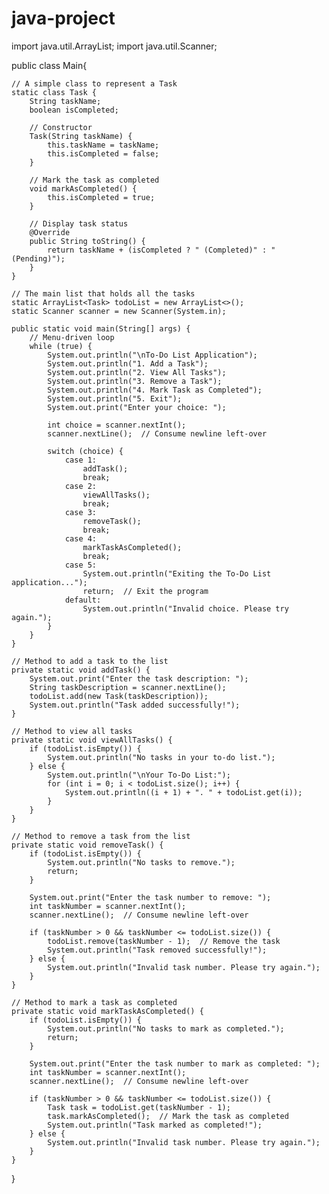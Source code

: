 # java-project
import java.util.ArrayList;
import java.util.Scanner;

public class Main{

    // A simple class to represent a Task
    static class Task {
        String taskName;
        boolean isCompleted;

        // Constructor
        Task(String taskName) {
            this.taskName = taskName;
            this.isCompleted = false;
        }

        // Mark the task as completed
        void markAsCompleted() {
            this.isCompleted = true;
        }

        // Display task status
        @Override
        public String toString() {
            return taskName + (isCompleted ? " (Completed)" : " (Pending)");
        }
    }

    // The main list that holds all the tasks
    static ArrayList<Task> todoList = new ArrayList<>();
    static Scanner scanner = new Scanner(System.in);

    public static void main(String[] args) {
        // Menu-driven loop
        while (true) {
            System.out.println("\nTo-Do List Application");
            System.out.println("1. Add a Task");
            System.out.println("2. View All Tasks");
            System.out.println("3. Remove a Task");
            System.out.println("4. Mark Task as Completed");
            System.out.println("5. Exit");
            System.out.print("Enter your choice: ");

            int choice = scanner.nextInt();
            scanner.nextLine();  // Consume newline left-over

            switch (choice) {
                case 1:
                    addTask();
                    break;
                case 2:
                    viewAllTasks();
                    break;
                case 3:
                    removeTask();
                    break;
                case 4:
                    markTaskAsCompleted();
                    break;
                case 5:
                    System.out.println("Exiting the To-Do List application...");
                    return;  // Exit the program
                default:
                    System.out.println("Invalid choice. Please try again.");
            }
        }
    }

    // Method to add a task to the list
    private static void addTask() {
        System.out.print("Enter the task description: ");
        String taskDescription = scanner.nextLine();
        todoList.add(new Task(taskDescription));
        System.out.println("Task added successfully!");
    }

    // Method to view all tasks
    private static void viewAllTasks() {
        if (todoList.isEmpty()) {
            System.out.println("No tasks in your to-do list.");
        } else {
            System.out.println("\nYour To-Do List:");
            for (int i = 0; i < todoList.size(); i++) {
                System.out.println((i + 1) + ". " + todoList.get(i));
            }
        }
    }

    // Method to remove a task from the list
    private static void removeTask() {
        if (todoList.isEmpty()) {
            System.out.println("No tasks to remove.");
            return;
        }

        System.out.print("Enter the task number to remove: ");
        int taskNumber = scanner.nextInt();
        scanner.nextLine();  // Consume newline left-over

        if (taskNumber > 0 && taskNumber <= todoList.size()) {
            todoList.remove(taskNumber - 1);  // Remove the task
            System.out.println("Task removed successfully!");
        } else {
            System.out.println("Invalid task number. Please try again.");
        }
    }

    // Method to mark a task as completed
    private static void markTaskAsCompleted() {
        if (todoList.isEmpty()) {
            System.out.println("No tasks to mark as completed.");
            return;
        }

        System.out.print("Enter the task number to mark as completed: ");
        int taskNumber = scanner.nextInt();
        scanner.nextLine();  // Consume newline left-over

        if (taskNumber > 0 && taskNumber <= todoList.size()) {
            Task task = todoList.get(taskNumber - 1);
            task.markAsCompleted();  // Mark the task as completed
            System.out.println("Task marked as completed!");
        } else {
            System.out.println("Invalid task number. Please try again.");
        }
    }
}
